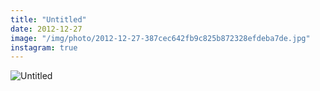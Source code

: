 ```yaml
---
title: "Untitled"
date: 2012-12-27
image: "/img/photo/2012-12-27-387cec642fb9c825b872328efdeba7de.jpg"
instagram: true
---
```


![Untitled](/img/photo/2012-12-27-387cec642fb9c825b872328efdeba7de.jpg)
